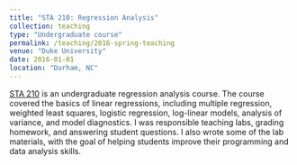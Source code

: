 ```yaml
---
title: "STA 210: Regression Analysis"
collection: teaching
type: "Undergraduate course"
permalink: /teaching/2016-spring-teaching
venue: "Duke University"
date: 2016-01-01
location: "Durham, NC"
---
```


[STA 210](http://stat.duke.edu/courses/STA210) is an undergraduate regression analysis course. The course covered the basics of linear regressions, including multiple regression, weighted least squares, logistic regression, log-linear models, analysis of variance, and model diagnostics. I was responsible teaching labs, grading homework, and answering student questions. I also wrote some of the lab materials, with the goal of helping students improve their programming and data analysis skills.

